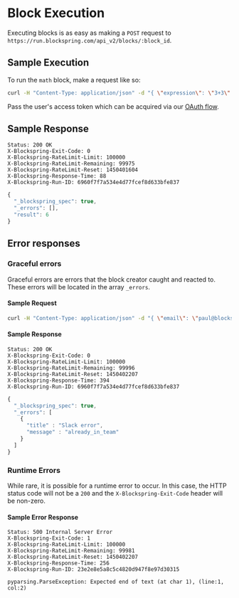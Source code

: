 # Block Execution

Executing blocks is as easy as making a `POST` request to `https://run.blockspring.com/api_v2/blocks/:block_id`.

## Sample Execution

To run the `math` block, make a request like so:

```bash
curl -H "Content-Type: application/json" -d "{ \"expression\": \"3+3\" }" "https://run.blockspring.com/api_v2/blocks/math?api_key={access_token}"
```

Pass the user's access token which can be acquired via our [OAuth flow](/authentication.md#authentication).

## Sample Response

```http
Status: 200 OK
X-Blockspring-Exit-Code: 0
X-Blockspring-RateLimit-Limit: 100000
X-Blockspring-RateLimit-Remaining: 99975
X-Blockspring-RateLimit-Reset: 1450401604
X-Blockspring-Response-Time: 88
X-Blockspring-Run-ID: 6960f7f7a534e4d77fcef8d633bfe837
```
```javascript
{
  "_blockspring_spec": true,
  "_errors": [],
  "result": 6
}
```


## Error responses

### Graceful errors

Graceful errors are errors that the block creator caught and reacted to. These errors will be located in the array `_errors`.

#### Sample Request

```bash
curl -H "Content-Type: application/json" -d "{ \"email\": \"paul@blockspring.com\" }" "https://run.blockspring.com/api_v2/blocks/invite-blockspring-slack?api_key={access_token}"
```

#### Sample Response

```http
Status: 200 OK
X-Blockspring-Exit-Code: 0
X-Blockspring-RateLimit-Limit: 100000
X-Blockspring-RateLimit-Remaining: 99996
X-Blockspring-RateLimit-Reset: 1450402207
X-Blockspring-Response-Time: 394
X-Blockspring-Run-ID: 6960f7f7a534e4d77fcef8d633bfe837
```
```javascript
{
  "_blockspring_spec": true,
  "_errors": [
    {
      "title" : "Slack error",
      "message" : "already_in_team"
    }
  ]
}
```


### Runtime Errors

While rare, it is possible for a runtime error to occur. In this case, the HTTP status code will not be a `200` and the `X-Blockspring-Exit-Code` header will be non-zero.

#### Sample Error Response

```http
Status: 500 Internal Server Error
X-Blockspring-Exit-Code: 1
X-Blockspring-RateLimit-Limit: 100000
X-Blockspring-RateLimit-Remaining: 99981
X-Blockspring-RateLimit-Reset: 1450402207
X-Blockspring-Response-Time: 256
X-Blockspring-Run-ID: 23e2e8e5a8c5c4820d947f8e97d30315
```
```
pyparsing.ParseException: Expected end of text (at char 1), (line:1, col:2)
```
